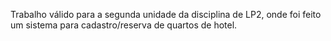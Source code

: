 Trabalho válido para a segunda unidade da disciplina de LP2, onde foi feito um sistema para cadastro/reserva de quartos de hotel.
